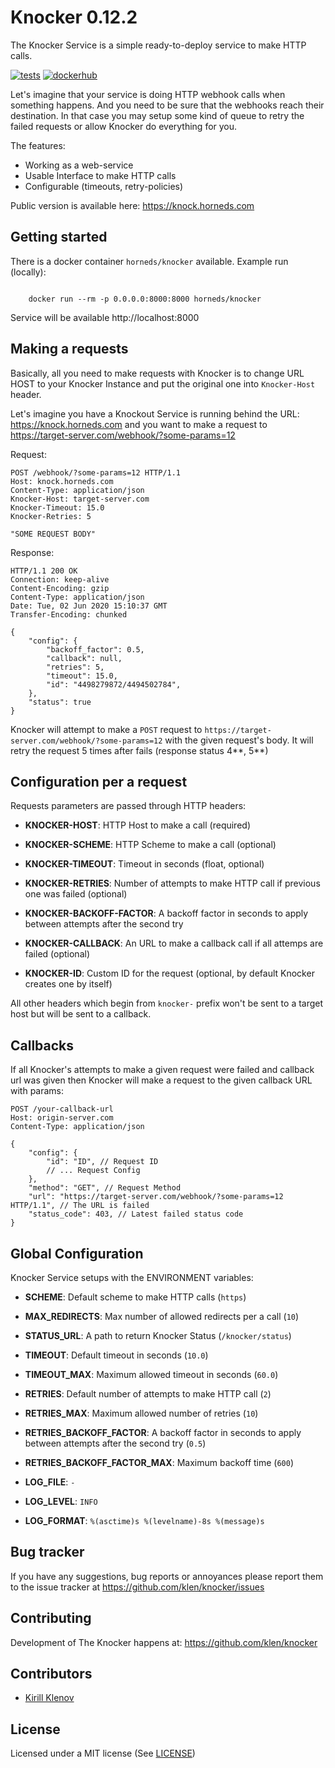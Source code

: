# Knocker 0.12.2

The Knocker Service is a simple ready-to-deploy service to make HTTP calls.

[![tests](https://github.com/klen/knocker/workflows/tests/badge.svg)](https://github.com/klen/knocker/actions)
[![dockerhub](https://images.microbadger.com/badges/image/horneds/knocker.svg)](https://hub.docker.com/r/horneds/knocker)

Let's imagine that your service is doing HTTP webhook calls when something
happens. And you need to be sure that the webhooks reach their destination. In
that case you may setup some kind of queue to retry the failed requests or
allow Knocker do everything for you.

The features:

- Working as a web-service
- Usable Interface to make HTTP calls
- Configurable (timeouts, retry-policies)

Public version is available here: https://knock.horneds.com


## Getting started

There is a docker container `horneds/knocker` available.
Example run (locally):

```shell

    docker run --rm -p 0.0.0.0:8000:8000 horneds/knocker

```

Service will be available http://localhost:8000

## Making a requests

Basically, all you need to make requests with Knocker is to change URL HOST to
your Knocker Instance and put the original one into `Knocker-Host` header.

Let's imagine you have a Knockout Service is running behind the URL:
https://knock.horneds.com and you want to make a request to
https://target-server.com/webhook/?some-params=12

Request:
```http
POST /webhook/?some-params=12 HTTP/1.1
Host: knock.horneds.com
Content-Type: application/json
Knocker-Host: target-server.com
Knocker-Timeout: 15.0
Knocker-Retries: 5

"SOME REQUEST BODY"
```

Response:
```http
HTTP/1.1 200 OK
Connection: keep-alive
Content-Encoding: gzip
Content-Type: application/json
Date: Tue, 02 Jun 2020 15:10:37 GMT
Transfer-Encoding: chunked

{
    "config": {
        "backoff_factor": 0.5,
        "callback": null,
        "retries": 5,
        "timeout": 15.0,
        "id": "4498279872/4494502784",
    },
    "status": true
}
```

Knocker will attempt to make a `POST` request to
`https://target-server.com/webhook/?some-params=12` with the given request's
body. It will retry the request 5 times after fails (response status 4**, 5**)


## Configuration per a request

Requests parameters are passed through HTTP headers:

- **KNOCKER-HOST**: HTTP Host to make a call (required)

- **KNOCKER-SCHEME**: HTTP Scheme to make a call (optional)

- **KNOCKER-TIMEOUT**: Timeout in seconds (float, optional)

- **KNOCKER-RETRIES**: Number of attempts to make HTTP call if previous one was failed (optional)

- **KNOCKER-BACKOFF-FACTOR**: A backoff factor in seconds to apply between attempts after the second try

- **KNOCKER-CALLBACK**: An URL to make a callback call if all attemps are failed (optional)

- **KNOCKER-ID**: Custom ID for the request (optional, by default Knocker creates one by itself)


All other headers which begin from `knocker-` prefix won't be sent to a target
host but will be sent to a callback.


## Callbacks

If all Knocker's attempts to make a given request were failed and callback url
was given then Knocker will make a request to the given callback URL with
params:

```http
POST /your-callback-url
Host: origin-server.com
Content-Type: application/json

{
    "config": {
        "id": "ID", // Request ID
        // ... Request Config
    },
    "method": "GET", // Request Method
    "url": "https://target-server.com/webhook/?some-params=12 HTTP/1.1", // The URL is failed
    "status_code": 403, // Latest failed status code
}
```


## Global Configuration

Knocker Service setups with the ENVIRONMENT variables:

- **SCHEME**: Default scheme to make HTTP calls (`https`)

- **MAX_REDIRECTS**: Max number of allowed redirects per a call (`10`)

- **STATUS_URL**: A path to return Knocker Status (`/knocker/status`)

- **TIMEOUT**: Default timeout in seconds (`10.0`)

- **TIMEOUT_MAX**: Maximum allowed timeout in seconds (`60.0`)

- **RETRIES**: Default number of attempts to make HTTP call (`2`)

- **RETRIES_MAX**: Maximum allowed number of retries (`10`)

- **RETRIES_BACKOFF_FACTOR**: A backoff factor in seconds to apply between
  attempts after the second try (`0.5`)

- **RETRIES_BACKOFF_FACTOR_MAX**: Maximum backoff time (`600`)

- **LOG_FILE**: `-`

- **LOG_LEVEL**: `INFO`

- **LOG_FORMAT**: `%(asctime)s %(levelname)-8s %(message)s`


## Bug tracker

If you have any suggestions, bug reports or annoyances please report them to
the issue tracker at https://github.com/klen/knocker/issues


## Contributing

Development of The Knocker happens at: https://github.com/klen/knocker


## Contributors

* [Kirill Klenov](https://github.com/klen)


##  License

Licensed under a MIT license (See [LICENSE](https://github.com/klen/knocker/blob/develop/LICENSE))
